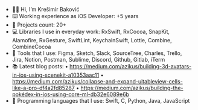 - 👋🏻 Hi, I’m Krešimir Baković
- ⌨️ Working experience as iOS Developer: +5 years
- 💼 Projects count: 20+
- 💻 Libraries I use in everyday work: RxSwift, RxCocoa, SnapKit, Alamofire, RxGesture, SwiftLint, KeychainSwift, Lottie, Combine, CombineCocoa
- 📱 Tools that I use: Figma, Sketch, Slack, SourceTree, Charles, Trello, Jira, Notion, Postman, Sublime, Discord, Github, Gitlab, iTerm
- 📚 Latest blog posts: 
• https://medium.com/azikus/building-3d-avatars-in-ios-using-scenekit-a10353aac11 
• https://medium.com/azikus/collapse-and-expand-uitableview-cells-like-a-pro-df4a2fd85287
• https://medium.com/azikus/building-the-pokédex-in-ios-using-core-ml-db32e6089e6b
- 🧮 Programming languages that I use: Swift, C, Python, Java, JavaScript
